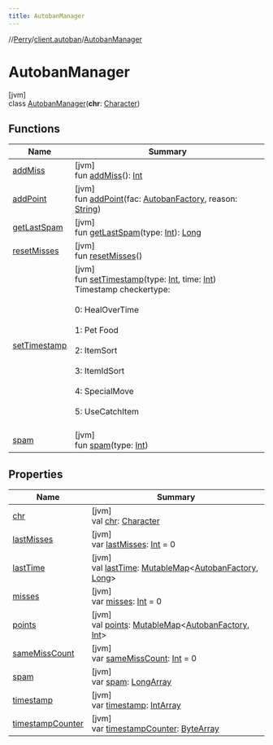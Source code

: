 ```yaml
---
title: AutobanManager
---
```

//[Perry](../../../index.html)/[client.autoban](../index.html)/[AutobanManager](index.html)



# AutobanManager



[jvm]\
class [AutobanManager](index.html)(**chr**: [Character](../../client/-character/index.html))



## Functions


| Name | Summary |
|---|---|
| [addMiss](add-miss.html) | [jvm]<br>fun [addMiss](add-miss.html)(): [Int](https://kotlinlang.org/api/latest/jvm/stdlib/kotlin/-int/index.html) |
| [addPoint](add-point.html) | [jvm]<br>fun [addPoint](add-point.html)(fac: [AutobanFactory](../-autoban-factory/index.html), reason: [String](https://kotlinlang.org/api/latest/jvm/stdlib/kotlin/-string/index.html)) |
| [getLastSpam](get-last-spam.html) | [jvm]<br>fun [getLastSpam](get-last-spam.html)(type: [Int](https://kotlinlang.org/api/latest/jvm/stdlib/kotlin/-int/index.html)): [Long](https://kotlinlang.org/api/latest/jvm/stdlib/kotlin/-long/index.html) |
| [resetMisses](reset-misses.html) | [jvm]<br>fun [resetMisses](reset-misses.html)() |
| [setTimestamp](set-timestamp.html) | [jvm]<br>fun [setTimestamp](set-timestamp.html)(type: [Int](https://kotlinlang.org/api/latest/jvm/stdlib/kotlin/-int/index.html), time: [Int](https://kotlinlang.org/api/latest/jvm/stdlib/kotlin/-int/index.html))<br>Timestamp checkertype:<br></br> 0: HealOverTime<br></br> 1: Pet Food<br></br> 2: ItemSort<br></br> 3: ItemIdSort<br></br> 4: SpecialMove<br></br> 5: UseCatchItem<br></br> |
| [spam](spam.html) | [jvm]<br>fun [spam](spam.html)(type: [Int](https://kotlinlang.org/api/latest/jvm/stdlib/kotlin/-int/index.html)) |


## Properties


| Name | Summary |
|---|---|
| [chr](chr.html) | [jvm]<br>val [chr](chr.html): [Character](../../client/-character/index.html) |
| [lastMisses](last-misses.html) | [jvm]<br>var [lastMisses](last-misses.html): [Int](https://kotlinlang.org/api/latest/jvm/stdlib/kotlin/-int/index.html) = 0 |
| [lastTime](last-time.html) | [jvm]<br>val [lastTime](last-time.html): [MutableMap](https://kotlinlang.org/api/latest/jvm/stdlib/kotlin.collections/-mutable-map/index.html)<[AutobanFactory](../-autoban-factory/index.html), [Long](https://kotlinlang.org/api/latest/jvm/stdlib/kotlin/-long/index.html)> |
| [misses](misses.html) | [jvm]<br>var [misses](misses.html): [Int](https://kotlinlang.org/api/latest/jvm/stdlib/kotlin/-int/index.html) = 0 |
| [points](points.html) | [jvm]<br>val [points](points.html): [MutableMap](https://kotlinlang.org/api/latest/jvm/stdlib/kotlin.collections/-mutable-map/index.html)<[AutobanFactory](../-autoban-factory/index.html), [Int](https://kotlinlang.org/api/latest/jvm/stdlib/kotlin/-int/index.html)> |
| [sameMissCount](same-miss-count.html) | [jvm]<br>var [sameMissCount](same-miss-count.html): [Int](https://kotlinlang.org/api/latest/jvm/stdlib/kotlin/-int/index.html) = 0 |
| [spam](spam.html) | [jvm]<br>var [spam](spam.html): [LongArray](https://kotlinlang.org/api/latest/jvm/stdlib/kotlin/-long-array/index.html) |
| [timestamp](timestamp.html) | [jvm]<br>var [timestamp](timestamp.html): [IntArray](https://kotlinlang.org/api/latest/jvm/stdlib/kotlin/-int-array/index.html) |
| [timestampCounter](timestamp-counter.html) | [jvm]<br>var [timestampCounter](timestamp-counter.html): [ByteArray](https://kotlinlang.org/api/latest/jvm/stdlib/kotlin/-byte-array/index.html) |

